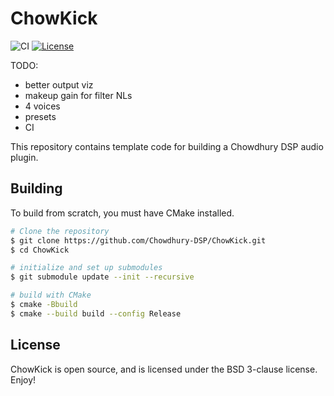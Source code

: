 # ChowKick

![CI](https://github.com/Chowdhury-DSP/ChowKick/workflows/CI/badge.svg)
[![License](https://img.shields.io/badge/License-BSD-blue.svg)](https://opensource.org/licenses/BSD-3-Clause)

TODO:
- better output viz
- makeup gain for filter NLs
- 4 voices
- presets
- CI

This repository contains template code for building a Chowdhury DSP
audio plugin.

## Building

To build from scratch, you must have CMake installed.

```bash
# Clone the repository
$ git clone https://github.com/Chowdhury-DSP/ChowKick.git
$ cd ChowKick

# initialize and set up submodules
$ git submodule update --init --recursive

# build with CMake
$ cmake -Bbuild
$ cmake --build build --config Release
```

## License

ChowKick is open source, and is licensed under the BSD 3-clause license.
Enjoy!

